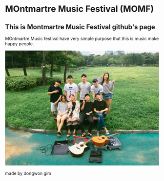 # MOntmartre Music Festival (MOMF)

## This is Montmartre Music Festival github's page

MOntmartre Music festival have very simple purpose that this is music make happy people.

![group picture](./image/IMG_2705.JPG)

made by dongwon gim
